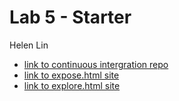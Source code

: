 # Lab 5 - Starter
Helen Lin

- [link to continuous intergration repo](https://github.com/Miyuki-L/introduction-to-github)
- [link to expose.html site](https://miyuki-l.github.io/CSE110_Lab5_Starter/expose.html)
- [link to explore.html site](https://miyuki-l.github.io/CSE110_Lab5_Starter/explore.html)
